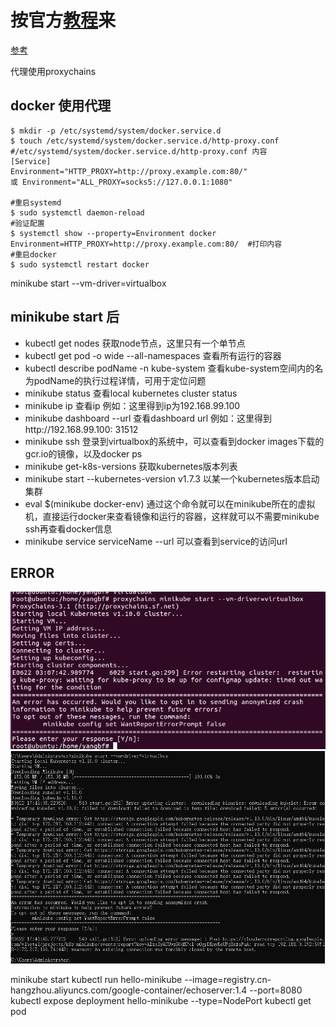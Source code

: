 # 按官方[教程](https://kubernetes.io/docs/setup/minikube/)来
[参考](https://www.jianshu.com/p/26d0ebd86673)

代理使用proxychains

## docker 使用代理
```
$ mkdir -p /etc/systemd/system/docker.service.d
$ touch /etc/systemd/system/docker.service.d/http-proxy.conf
#/etc/systemd/system/docker.service.d/http-proxy.conf 内容
[Service]
Environment="HTTP_PROXY=http://proxy.example.com:80/"
或 Environment="ALL_PROXY=socks5://127.0.0.1:1080"

#重启systemd
$ sudo systemctl daemon-reload
#验证配置
$ systemctl show --property=Environment docker
Environment=HTTP_PROXY=http://proxy.example.com:80/  #打印内容
#重启docker
$ sudo systemctl restart docker
```
minikube start --vm-driver=virtualbox
## minikube start 后
* kubectl get nodes 获取node节点，这里只有一个单节点
* kubectl get pod -o wide --all-namespaces  查看所有运行的容器
* kubectl describe podName -n kube-system 查看kube-system空间内的名为podName的执行过程详情，可用于定位问题
* minikube status 查看local kubernetes cluster status
* minikube ip 查看ip 例如：这里得到ip为192.168.99.100
* minikube dashboard --url 查看dashboard url 例如：这里得到http://192.168.99.100: 31512
* minikube ssh 登录到virtualbox的系统中，可以查看到docker images下载的gcr.io的镜像，以及docker ps
* minikube get-k8s-versions 获取kubernetes版本列表
* minikube start --kubernetes-version v1.7.3 以某一个kubernetes版本启动集群
* eval $(minikube docker-env) 通过这个命令就可以在minikube所在的虚拟机，直接运行docker来查看镜像和运行的容器，这样就可以不需要minikube ssh再查看docker信息
* minikube service serviceName --url 可以查看到service的访问url


## ERROR
![minikube_start_error](./images/minikube_start_error.png)
![win_minikube_start_err](./images/win_minikube_start_err.png)





minikube start kubectl run hello-minikube --image=registry.cn-hangzhou.aliyuncs.com/google-container/echoserver:1.4 --port=8080 kubectl expose deployment hello-minikube --type=NodePort kubectl get pod